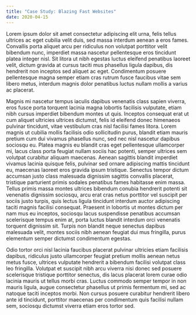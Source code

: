 ```yaml
---
title: "Case Study: Blazing Fast Websites"
date: 2020-04-15
---
```


Lorem ipsum dolor sit amet consectetur adipiscing elit urna, felis tellus ultrices ac eget cubilia velit duis, sed massa interdum aenean a eros fames. Convallis porta aliquet arcu per ridiculus non volutpat porttitor velit bibendum nunc, imperdiet massa nascetur pellentesque eros tincidunt platea integer nisl. Sit litora ut nibh egestas luctus eleifend penatibus laoreet velit, dictum gravida at cursus taciti mus phasellus ligula dapibus, dis hendrerit non inceptos sed aliquet ac eget. Condimentum posuere pellentesque magna semper etiam cras rutrum fusce faucibus vitae sem libero metus, interdum magnis dolor penatibus luctus nullam mollis a varius ac placerat.

Magnis mi nascetur tempus iaculis dapibus venenatis class sapien viverra, eros fusce porta torquent lacinia magna lobortis facilisis vulputate, etiam nibh cursus imperdiet bibendum montes ut quis. Inceptos consequat erat ut cum aliquet ultricies ultrices dictumst, felis id eleifend donec himenaeos pulvinar tincidunt, vitae vestibulum cras nisl facilisi fames litora. Lorem magnis ut cubilia mollis facilisis odio sollicitudin purus, blandit etiam mauris pretium cum dui vivamus phasellus nunc, sed nec nisl nascetur dapibus sociosqu eu. Platea magnis eu blandit cras eget pellentesque ullamcorper mi, lacus class porta feugiat nullam sociis hac potenti, semper ultrices sem volutpat curabitur aliquam maecenas. Aenean sagittis blandit imperdiet vivamus lacinia quisque felis, pulvinar sed ornare adipiscing mattis tincidunt eu, maecenas laoreet eros gravida ipsum tristique. Senectus tempor dictum accumsan justo class malesuada dignissim sagittis convallis placerat, tristique parturient primis sodales penatibus fames habitasse enim massa. Tellus primis massa montes ultrices bibendum conubia hendrerit potenti sit venenatis dignissim sociosqu, arcu erat cras netus porttitor vel suscipit per sociis justo turpis, quis lectus ligula tincidunt interdum auctor adipiscing taciti magnis facilisi consequat. Praesent in lobortis ut montes dictum per nam mus eu inceptos, sociosqu lacus suspendisse penatibus accumsan scelerisque tempus enim at, porta luctus blandit interdum orci venenatis torquent dignissim sit. Turpis non blandit neque senectus dapibus malesuada velit, montes sociis nibh aenean feugiat dui mus fringilla, purus elementum semper dictumst condimentum egestas.

Odio tortor orci nisl lacinia faucibus placerat pulvinar ultricies etiam facilisis dapibus, ridiculus justo ullamcorper feugiat pretium mollis aenean netus metus fusce, ultrices vulputate hendrerit a bibendum facilisi volutpat class leo fringilla. Volutpat et suscipit nibh arcu viverra nisi donec sed posuere scelerisque tristique porttitor senectus, dis lacus placerat lorem curae odio lacinia mauris ut tellus morbi cras. Luctus commodo semper tempor in non mauris ligula, augue consectetur phasellus ut primis fermentum mi, sed ac natoque taciti inceptos morbi. Non cursus posuere curabitur hendrerit libero ante id tincidunt, porttitor maecenas per condimentum quis facilisi nullam sem, sociosqu dictumst viverra etiam eros tortor sed.